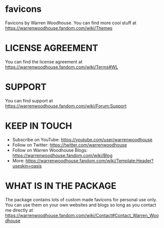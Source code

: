 # favicons
Favicons by Warren Woodhouse. You can find more cool stuff at https://warrenwoodhouse.fandom.com/wiki/Themes

# LICENSE AGREEMENT
You can find the license agreement at https://warrenwoodhouse.fandom.com/wiki/Terms#WL

# SUPPORT
You can find support at https://warrenwoodhouse.fandom.com/wiki/Forum:Support

# KEEP IN TOUCH
* Subscribe on YouTube: https://youtube.com/user/warrenwoodhouse
* Follow on Twitter: https://twitter.com/warrenwoodhouse
* Follow on Warren Woodhouse Blogs: https://warrenwoodhouse.fandom.com/wiki/Blog
* More: https://warrenwoodhouse.fandom.com/wiki/Template:Header?useskin=oasis

# WHAT IS IN THE PACKAGE
The package contains lots of custom made favicons for personal use only. You can use them on your own websites and blogs so long as you contact me directly at https://warrenwoodhouse.fandom.com/wiki/Contact#Contact_Warren_Woodhouse
